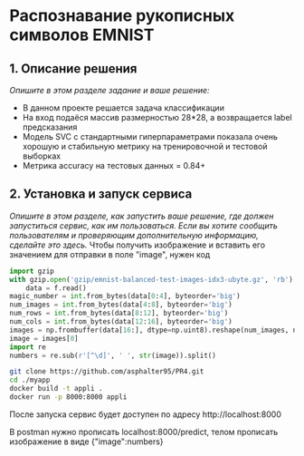 # Распознавание рукописных символов EMNIST

## 1. Описание решения
_Опишите в этом разделе задание и ваше решение:_
- В данном проекте решается задача классификации
- На вход подаёся массив размерностью 28*28, а возвращается label предсказания
- Модель SVC с стандартными гиперпараметрами показала очень хорошую и стабильную метрику на тренировочной и тестовой выборках
- Метрика accuracy на тестовых данных = 0.84+


## 2. Установка и запуск сервиса

_Опишите в этом разделе, как запустить ваше решение, где должен запуститься сервис, как им пользоваться. Если вы хотите сообщить пользователям и проверяющим дополнительную информацию, сделайте это здесь._
Чтобы получить изображение и вставить его значением для отправки в поле "image", нужен код
```python
import gzip
with gzip.open('gzip/emnist-balanced-test-images-idx3-ubyte.gz', 'rb') as f:
    data = f.read()
magic_number = int.from_bytes(data[0:4], byteorder='big')
num_images = int.from_bytes(data[4:8], byteorder='big')
num_rows = int.from_bytes(data[8:12], byteorder='big')
num_cols = int.from_bytes(data[12:16], byteorder='big')
images = np.frombuffer(data[16:], dtype=np.uint8).reshape(num_images, num_rows, num_cols)
image = images[0]
import re
numbers = re.sub(r'[^\d]', ' ', str(image)).split()
```
```bash
git clone https://github.com/asphalter95/PR4.git
cd ./myapp
docker build -t appli .
docker run -p 8000:8000 appli
```
После запуска сервис будет доступен по адресу http://localhost:8000

В postman нужно прописать localhost:8000/predict, телом прописать изображение в виде
{"image":numbers}